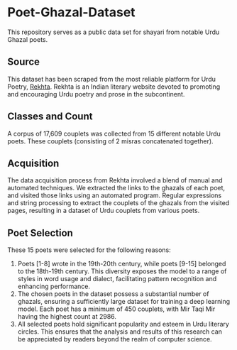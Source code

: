 # Poet-Ghazal-Dataset
This repository serves as a public data set for shayari from notable Urdu Ghazal poets.

## Source
This dataset has been scraped from the most reliable platform for Urdu Poetry, [Rekhta](rekhta.org). Rekhta is an Indian literary website devoted to promoting and encouraging Urdu poetry and prose in the subcontinent.

## Classes and Count
A corpus of 17,609 couplets was collected from 15 different notable Urdu poets. These couplets (consisting of 2 misras concatenated together).

## Acquisition
The data acquisition process from Rekhta involved a blend of manual and automated techniques. We extracted the links to the ghazals of each poet, and visited those links using an automated program. Regular expressions and string processing to extract the couplets of the ghazals from the visited pages, resulting in a dataset of Urdu couplets from various poets. 

## Poet Selection
These 15 poets were selected for the following reasons:

1. Poets [1-8] wrote in the 19th-20th century, while poets [9-15] belonged to the 18th-19th century. This diversity exposes the model to a range of styles in word usage and dialect, facilitating pattern recognition and enhancing performance.
2. The chosen poets in the dataset possess a substantial number of ghazals, ensuring a sufficiently large dataset for training a deep learning model. Each poet has a minimum of 450 couplets, with Mir Taqi Mir having the highest count at 2986.
3. All selected poets hold significant popularity and esteem in Urdu literary circles. This ensures that the analysis and results of this research can be appreciated by readers beyond the realm of computer science.


